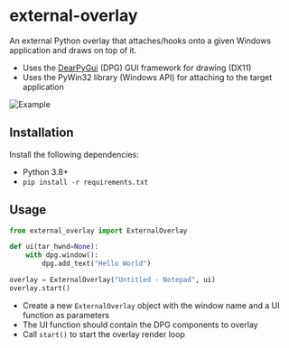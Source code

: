 # external-overlay
An external Python overlay that attaches/hooks onto a given Windows application and draws on top of it.
- Uses the [DearPyGui](https://github.com/hoffstadt/DearPyGui) (DPG) GUI framework for drawing (DX11)
- Uses the PyWin32 library (Windows API) for attaching to the target application

![Example](https://i.gyazo.com/8a00c8288d4830772c130d39fcff7c12.gif)

## Installation
Install the following dependencies:
- Python 3.8+
- `pip install -r requirements.txt`

## Usage
``` python
from external_overlay import ExternalOverlay

def ui(tar_hwnd=None):
    with dpg.window():
        dpg.add_text("Hello World")

overlay = ExternalOverlay("Untitled - Notepad", ui)
overlay.start()
```
- Create a new `ExternalOverlay` object with the window name and a UI function as parameters
- The UI function should contain the DPG components to overlay
- Call `start()` to start the overlay render loop